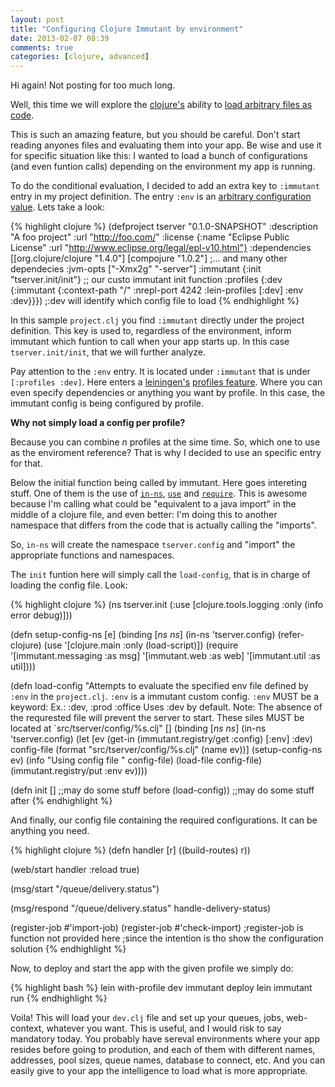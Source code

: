 ```yaml
---
layout: post
title: "Configuring Clojure Immutant by environment"
date: 2013-02-07 08:39
comments: true
categories: [clojure, advanced]
---
```


Hi again! Not posting for too much long.

Well, this time we will explore the [clojure's](http://clojure.org) ability to [load arbitrary files as code](http://clojuredocs.org/clojure_core/clojure.core/load-file).

This is such an amazing feature, but you should be careful. Don't start reading anyones files and evaluating them into your app. Be wise and use it for specific situation like this: I wanted to load a bunch of configurations (and even funtion calls) depending on the environment my app is running.

To do the conditional evaluation, I decided to add an extra key to `:immutant` entry in my project definition. The entry `:env` is an [arbitrary configuration value](http://immutant.org/documentation/current/initialization.html#sec-3-1). Lets take a look:

{% highlight clojure %}
(defproject tserver "0.1.0-SNAPSHOT"
  :description "A foo project"
  :url "http://foo.com/"
  :license {:name "Eclipse Public License"
            :url "http://www.eclipse.org/legal/epl-v10.html"}
  :dependencies [[org.clojure/clojure "1.4.0"]
                 [compojure "1.0.2"]
                 ;... and many other dependecies
  :jvm-opts ["-Xmx2g" "-server"]
  :immutant {:init "tserver.init/init"} ;; our custo immutant init function
  :profiles {:dev {:immutant {:context-path "/"
                              :nrepl-port 4242
                              :lein-profiles [:dev]
                              :env :dev}}}) ;:dev will identify which config file to load
{% endhighlight %}

In this sample `project.clj` you find `:immutant` directly under the project definition. This key is used to, regardless of the environment, inform immutant which funtion to call when your app starts up. In this case `tserver.init/init`, that we will further analyze.

Pay attention to the `:env` entry. It is located under `:immutant` that is under `[:profiles :dev]`. Here enters a [leiningen's](http://leiningen.org/) [profiles feature](https://github.com/technomancy/leiningen/blob/stable/doc/PROFILES.md). Where you can even specify dependencies or anything you want by profile. In this case, the immutant config is being configured by profile.

**Why not simply load a config per profile?**

Because you can combine *n* profiles at the sime time. So, which one to use as the enviroment reference? That is why I decided to use an specific entry for that.

Below the initial function being called by immutant. Here goes intereting stuff.
One of them is the use of [`in-ns`](http://clojuredocs.org/clojure_core/clojure.core/in-ns), [`use`](http://clojuredocs.org/clojure_core/clojure.core/use) and [`require`](http://clojuredocs.org/clojure_core/clojure.core/require). This is awesome because I'm calling what could be "equivalent to a java import" in the middle of a clojure file, and even better: I'm doing this to another namespace that differs from the code that is actually calling the "imports".

So, `in-ns` will create the namespace `tserver.config` and "import" the appropriate functions and namespaces.

The `init` funtion here will simply call the `load-config`, that is in charge of loading the config file. Look:


{% highlight clojure %}
(ns tserver.init
  (:use [clojure.tools.logging :only (info error debug)]))

(defn setup-config-ns [e]
	(binding [*ns* *ns*]
      (in-ns 'tserver.config)
      (refer-clojure)
      (use '[clojure.main :only (load-script)])
      (require '[immutant.messaging :as msg]
               '[immutant.web :as web]
               '[immutant.util :as util])))

(defn load-config
  "Attempts to evaluate the specified env file defined by `:env`
  in the `project.clj`. `:env` is a immutant custom config.
  `:env` MUST be a keyword: Ex.: :dev, :prod :office
  Uses :dev by default.
  Note: The absence of the requrested file will prevent the server to start.
  These siles MUST be located at `src/tserver/config/%s.clj"
  []
  (binding [*ns* *ns*]
    (in-ns 'tserver.config)
    (let [ev (get-in (immutant.registry/get :config) [:env] :dev)
    	    config-file (format "src/tserver/config/%s.clj" (name ev))]
  	  (setup-config-ns ev)
      (info "Using config file " config-file)
  	  (load-file config-file)
  	  (immutant.registry/put :env ev))))

(defn init []
  ;;may do some stuff before
  (load-config)) ;;may do some stuff after
{% endhighlight %}

And finally, our config file containing the required configurations. It can be anything you need.

{% highlight clojure %}
(defn handler
    [r] ((build-routes) r))

(web/start handler
  :reload true)

(msg/start "/queue/delivery.status")

(msg/respond "/queue/delivery.status" handle-delivery-status)

(register-job #'import-job)
(register-job #'check-import)
;register-job is function not provided here
;since the intention is tho show the configuration solution
{% endhighlight %}

Now, to deploy and start the app with the given profile we simply do:

{% highlight bash %}
lein with-profile dev immutant deploy
lein immutant run
{% endhighlight %}

Voila! This will load your `dev.clj` file and set up your queues, jobs, web-context, whatever you want. This is useful, and I would risk to say mandatory today. You probably have sereval environments where your app resides before going to prodution, and each of them with different names, addresses, pool sizes, queue names, database to connect, etc. And you can easily give to your app the intelligence to load what is more appropriate.
